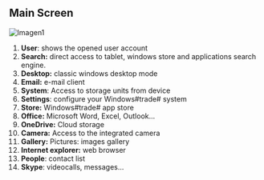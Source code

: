 ## Main Screen

![Imagen1](http://static.energysistem.com/images/manuals/39903/5419b4d599ef4.jpg)

1. **User**: shows the opened user account
2. **Search:** direct access to tablet, windows store and applications search engine.
3. **Desktop:** classic windows desktop mode
4. **Email:** e-mail client
5. **System**: Access to storage units from device
6. **Settings**: configure your Windows#trade# system
7. **Store:** Windows#trade# app store
8. **Office:** Microsoft Word, Excel, Outlook...
9. **OneDrive:** Cloud storage
10. **Camera:** Access to the integrated camera
11. **Gallery:** Pictures: images gallery
12. **Internet explorer:** web browser
13. **People**: contact list
14. **Skype**: videocalls, messages...







